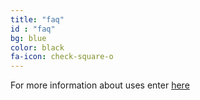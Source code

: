 ```yaml
---
title: "faq"
id : "faq"
bg: blue
color: black
fa-icon: check-square-o
---
```

For more information about uses enter <a href="/sdfc-idea/docs/faq/" target="_blank">here</a>
